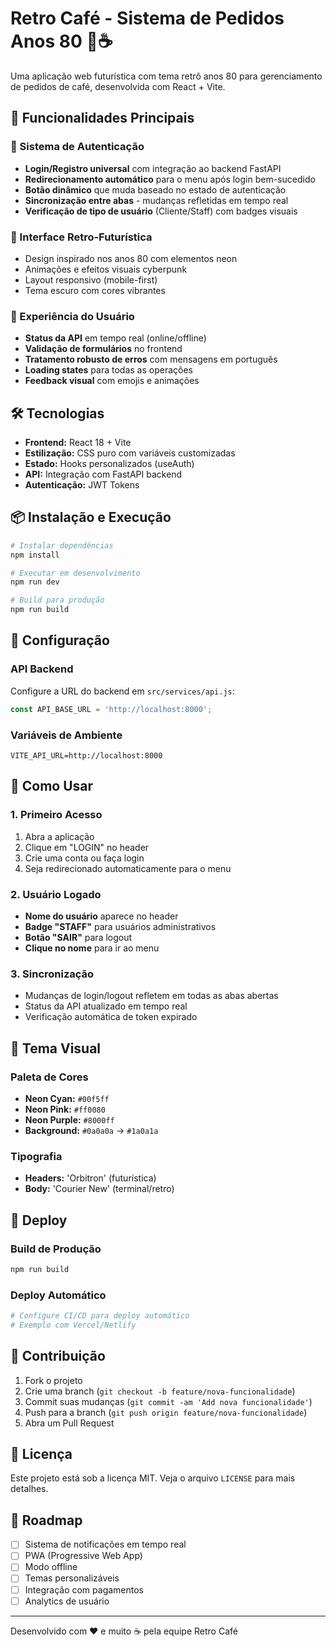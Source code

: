 # Retro Café - Sistema de Pedidos Anos 80 🤖☕

Uma aplicação web futurística com tema retrô anos 80 para gerenciamento de pedidos de café, desenvolvida com React + Vite.

## 🚀 Funcionalidades Principais

### 🔐 Sistema de Autenticação
- **Login/Registro universal** com integração ao backend FastAPI
- **Redirecionamento automático** para o menu após login bem-sucedido
- **Botão dinâmico** que muda baseado no estado de autenticação
- **Sincronização entre abas** - mudanças refletidas em tempo real
- **Verificação de tipo de usuário** (Cliente/Staff) com badges visuais

### 🎨 Interface Retro-Futurística
- Design inspirado nos anos 80 com elementos neon
- Animações e efeitos visuais cyberpunk
- Layout responsivo (mobile-first)
- Tema escuro com cores vibrantes

### 📱 Experiência do Usuário
- **Status da API** em tempo real (online/offline)
- **Validação de formulários** no frontend
- **Tratamento robusto de erros** com mensagens em português
- **Loading states** para todas as operações
- **Feedback visual** com emojis e animações

## 🛠️ Tecnologias

- **Frontend:** React 18 + Vite
- **Estilização:** CSS puro com variáveis customizadas
- **Estado:** Hooks personalizados (useAuth)
- **API:** Integração com FastAPI backend
- **Autenticação:** JWT Tokens

## 📦 Instalação e Execução

```bash
# Instalar dependências
npm install

# Executar em desenvolvimento
npm run dev

# Build para produção
npm run build
```

## 🔧 Configuração

### API Backend
Configure a URL do backend em `src/services/api.js`:
```javascript
const API_BASE_URL = 'http://localhost:8000';
```

### Variáveis de Ambiente
```env
VITE_API_URL=http://localhost:8000
```

## 🎯 Como Usar

### 1. Primeiro Acesso
1. Abra a aplicação
2. Clique em "LOGIN" no header
3. Crie uma conta ou faça login
4. Seja redirecionado automaticamente para o menu

### 2. Usuário Logado
- **Nome do usuário** aparece no header
- **Badge "STAFF"** para usuários administrativos
- **Botão "SAIR"** para logout
- **Clique no nome** para ir ao menu

### 3. Sincronização
- Mudanças de login/logout refletem em todas as abas abertas
- Status da API atualizado em tempo real
- Verificação automática de token expirado

## 🎨 Tema Visual

### Paleta de Cores
- **Neon Cyan:** `#00f5ff`
- **Neon Pink:** `#ff0080`  
- **Neon Purple:** `#8000ff`
- **Background:** `#0a0a0a` → `#1a0a1a`

### Tipografia
- **Headers:** 'Orbitron' (futurística)
- **Body:** 'Courier New' (terminal/retro)

## 🚀 Deploy

### Build de Produção
```bash
npm run build
```

### Deploy Automático
```bash
# Configure CI/CD para deploy automático
# Exemplo com Vercel/Netlify
```

## 🤝 Contribuição

1. Fork o projeto
2. Crie uma branch (`git checkout -b feature/nova-funcionalidade`)
3. Commit suas mudanças (`git commit -am 'Add nova funcionalidade'`)
4. Push para a branch (`git push origin feature/nova-funcionalidade`)
5. Abra um Pull Request

## 📄 Licença

Este projeto está sob a licença MIT. Veja o arquivo `LICENSE` para mais detalhes.

## 🎯 Roadmap

- [ ] Sistema de notificações em tempo real
- [ ] PWA (Progressive Web App)
- [ ] Modo offline
- [ ] Temas personalizáveis
- [ ] Integração com pagamentos
- [ ] Analytics de usuário

---

Desenvolvido com ❤️ e muito ☕ pela equipe Retro Café
